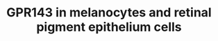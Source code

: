 ---
annotations:
- id: DOID:0050633
  type: Disease Ontology
  value: ocular albinism
- id: CL:0000148
  parent: native cell
  type: Cell Type Ontology
  value: melanocyte
- id: CL:0002586
  parent: animal cell
  type: Cell Type Ontology
  value: retinal pigment epithelial cell
authors:
- Victor Marx
- Fehrhart
- Egonw
- Marvin M2
- Eweitz
description: A disease model demonstrating the potential place of the GPR143 gene
  in the pathogenesis of ocular albinism type 1. The latter shows the interactions
  between GPR143 and the different genes responsible for melanogenesis as well as
  growth factors such as SERPINF1 and VEGF in melanocytes or the retinal pigment epithelium.
last-edited: 2021-12-17
ndex: 795dfd8b-5c73-11ec-b3be-0ac135e8bacf
organisms:
- Homo sapiens
redirect_from:
- /index.php/Pathway:WP4941
- /instance/WP4941
- /instance/WP4941_rr120578
revision: r120578
schema-jsonld:
- '@context': https://schema.org/
  '@id': https://wikipathways.github.io/pathways/WP4941.html
  '@type': Dataset
  creator:
    '@type': Organization
    name: WikiPathways
  description: A disease model demonstrating the potential place of the GPR143 gene
    in the pathogenesis of ocular albinism type 1. The latter shows the interactions
    between GPR143 and the different genes responsible for melanogenesis as well as
    growth factors such as SERPINF1 and VEGF in melanocytes or the retinal pigment
    epithelium.
  keywords:
  - ADCY2
  - ADCY4
  - ADCY9
  - ARRB1
  - ARRB2
  - ASIP
  - ATP
  - CREB1
  - Ca2+
  - DAG
  - DCT
  - DHI
  - DHICA
  - DQ
  - Dopachrome
  - Dopamine
  - GNA15
  - GNAQ
  - GNAS
  - GPR143
  - IP3
  - IQ
  - ITPR1
  - L-DOPA
  - L-tyrosine
  - MART-1
  - MC1R
  - MITF
  - MLANA
  - PLCB1
  - PLCB2
  - PLCB3
  - PLCB4
  - PMEL
  - POMC
  - PPi
  - PRKACA
  - PRKACB
  - PRKACG
  - PRKCB
  - SERPINF1
  - TYR
  - TYRP1
  - VEGFA
  - cAMP
  license: CC0
  name: GPR143 in melanocytes and retinal pigment epithelium cells
seo: CreativeWork
title: GPR143 in melanocytes and retinal pigment epithelium cells
wpid: WP4941
---